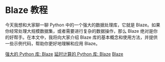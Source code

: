 # Blaze 教程

<show-structure depth="3"/>

今天我想和大家聊一聊 Python 中的一个强大的数据处理库，它就是 Blaze。如果你经常处理大规模数据集，或者需要进行复杂的数据操作，那么 Blaze 绝对是你的好帮手。在本文中，我将向大家介绍 Blaze 库的基本概念和使用方法，并提供一些示例代码，帮助你更好地理解和应用 Blaze。

<seealso>
<category ref="ref_docs">
    <a href="https://mp.weixin.qq.com/s/6h05XCKLsTOGunEVw5lmkA">强大的 Python 库: Blaze</a>
    <a href="https://mp.weixin.qq.com/s/jOMLIvoUVZzbz3BNbTS2Ww">延时计算的 Python 库: Blaze</a>
</category>
<category ref="ref_github">
    <a href="https://github.com/blaze/blaze">Blaze</a>
</category>
<category ref="ref_issues">
</category>
<category ref="ref_hf">
</category>
<category ref="ref_ms">
</category>
</seealso>